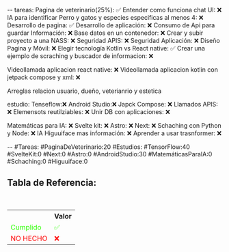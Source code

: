--
tareas: 
Pagina de veterinario(25%): ✅
Entender como funciona chat UI: ❌
IA para identificar Perro y gatos y especies especificas al menos 4: ❌
Desarrollo de pagina: ✅
Desarrollo de aplicación: ❌
Consumo de Api para guardar Información: ❌
Base datos en un contenedor: ❌
Crear y subir proyecto a una NASS: ❌
Seguridad APIS: ❌
Seguridad Aplicación: ❌
Diseño Pagina y Móvil: ❌
Elegir tecnología Kotlin vs React native: ✅
Crear una ejemplo de scraching y buscador de informacion: ❌

Videollamada aplicacion react native: ❌
Videollamada aplicacion kotlin con jetpack compose y xml: ❌

Arreglas relacion usuario, dueño, veterianrio y estetica


estudio:
Tenseflow:❌
Android Studio:❌
Japck Compose: ❌
Llamados APIS: ❌
Elemensots reutilziables: ❌
Unir DB con aplicaciones: ❌

Matemáticas para IA: ❌
Svelte kit: ❌
Astro: ❌
Next: ❌
Schaching con Python y Node: ❌
IA Higuuiface mas información: ❌
Aprender a usar trasnformer: ❌





--
#Tareas:
#PaginaDeVeterinario:20
#Estudios:
#TensorFlow:40
#SvelteKit:0
#Next:0
#Astro:0
#AndroidStudio:30
#MatemáticasParaIA:0
#Schaching:0
#Higuuiface:0




<div  class="bc-diario">
<h2> Tabla de Referencia:</h2>
<table class="table-diario">
  <tr class="tr-diario">
    <th class="th-diario"></th>
    <th class="th-diario">Valor</th>
  </tr>
  <tr class="tr-diario">
    <td class="td-diario" style="color:2bff00">Cumplido</td>
    <td class="td-diario" style="color:2bff00">✅</td>
  </tr>
  <tr class="tr-diario">
    <td class="td-diario" style="color:red">NO HECHO</td>
    <td class="td-diario" style="color:red">❌</td>
  </tr>
</table>